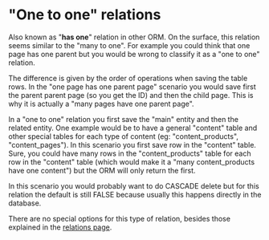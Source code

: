 # "One to one" relations

Also known as "__has one__" relation in other ORM. On the surface, this relation seems similar to the "many to one". For example you could think that one page has one parent but you would be wrong to classify it as a "one to one" relation.

The difference is given by the order of operations when saving the table rows. In the "one page has one parent page" scenario you would save first the parent parent page (so you get the ID) and then the child page. This is why it is actually a
 "many pages have one parent page".
 
In a "one to one" relation you first save the "main" entity and then the related entity. One example would be to have a general "content" table and other special tables for each type of content (eg: "content_products", "content_pages"). In this
 scenario you first save row in the "content" table. Sure, you could have many rows in the "content_products" table for each row in the "content" table (which would make it a "many content_products have one content") but the ORM will only return the
  first.
 
In this scenario you would probably want to do CASCADE delete but for this relation the default is still FALSE because usually this happens directly in the database.

There are no special options for this type of relation, besides those explained in the [relations page](relations.html).